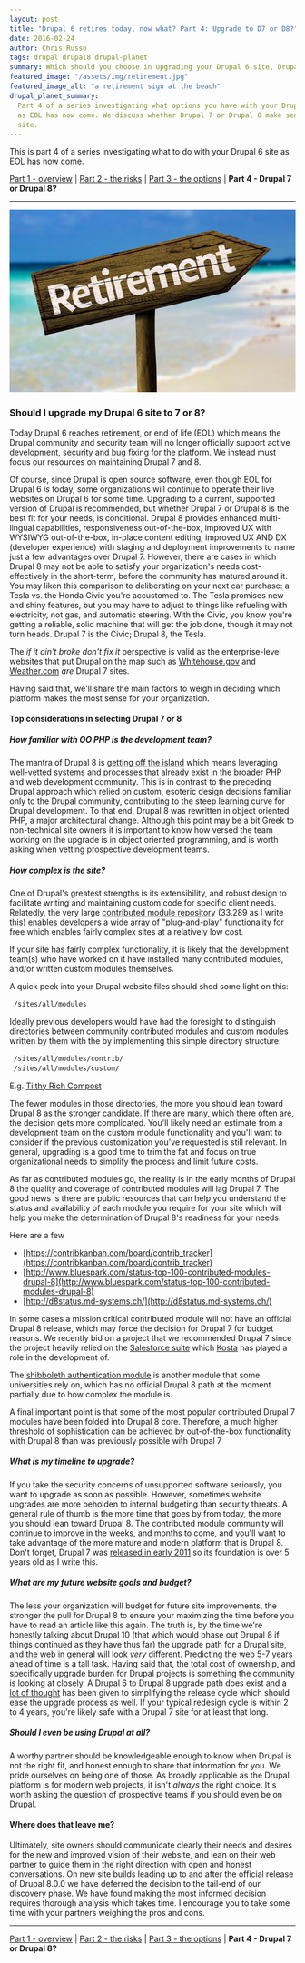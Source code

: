 ```yaml
---
layout: post
title: "Drupal 6 retires today, now what? Part 4: Upgrade to D7 or D8?"
date: 2016-02-24
author: Chris Russo
tags: drupal drupal8 drupal-planet
summary: Which should you choose in upgrading your Drupal 6 site, Drupal 7 or 8?
featured_image: "/assets/img/retirement.jpg"
featured_image_alt: "a retirement sign at the beach"
drupal_planet_summary:
  Part 4 of a series investigating what options you have with your Drupal 6 site
  as EOL has now come. We discuss whether Drupal 7 or Drupal 8 make sense for your
  site.
---
```


This is part 4 of a series investigating what to do with your Drupal 6 site as
EOL has now come.

[Part 1 - overview](/2015/11/24/drupal-6-upgrade.html) \|
[Part 2 - the risks](/2015/12/10/drupal-6-part-2.html) \|
[Part 3 - the options](/2016/01/25/drupal-6-part-3.html)
\| **Part 4 - Drupal 7 or Drupal 8?**

*****

<img src="/assets/img/retirement.jpg" alt="a retirement sign at the beach">

### Should I upgrade my Drupal 6 site to 7 or 8?

Today Drupal 6 reaches retirement, or end of life (EOL) which means the Drupal
community and security team will no longer officially support active development,
security and bug fixing for the platform. We instead must focus our resources on
maintaining Drupal 7 and 8.

Of course, since Drupal is open source software, even though EOL for Drupal 6
_is_ today, some organizations will continue to operate their live websites on
Drupal 6 for some time. Upgrading to a current, supported version of Drupal is
recommended, but whether Drupal 7 or Drupal 8 is the best fit for your needs,
is conditional. Drupal 8 provides enhanced multi-lingual capabilities,
responsiveness out-of-the-box, improved UX with WYSIWYG out-of-the-box, in-place
content editing, improved UX AND DX (developer experience) with staging and
deployment improvements to name just a few advantages over Drupal 7. However,
there are cases in which Drupal 8 may not be able to satisfy your organization's
needs cost-effectively in the short-term, before the community has matured around
it. You may liken this comparison to deliberating on your next car purchase: a
Tesla vs. the Honda Civic you're accustomed to. The Tesla promises
new and shiny features, but you may have to adjust to things like refueling
with electricity, not gas, and automatic steering. With the Civic, you know
you're getting a reliable, solid machine that will get the job done, though
it may not turn heads. Drupal 7 is the Civic; Drupal 8, the Tesla.

The _if it ain't broke don't fix it_ perspective is valid as the enterprise-level
websites that put Drupal on the map such as
[Whitehouse.gov](http://buytaert.net/whitehouse-gov-using-drupal) and
[Weather.com](http://buytaert.net/weather-com-using-drupal) _are_ Drupal 7 sites.

Having said that, we'll share the main factors to weigh in deciding which
platform makes the most sense for your organization.

#### Top considerations in selecting Drupal 7 or 8

##### How familiar with OO PHP is the development team?

The mantra of Drupal 8 is [getting off the island](https://groups.drupal.org/node/140144)
which means leveraging well-vetted systems and processes that already exist in
the broader PHP and web development community. This is in contrast to the preceding
Drupal approach which relied on custom, esoteric design decisions familiar only
to the Drupal community, contributing to the steep learning curve for Drupal development.
To that end, Drupal 8 was rewritten in object oriented PHP, a major architectural
change.  Although this point may be a bit Greek to non-technical site owners it
is important to know how versed the team working on the upgrade is in object
oriented programming, and is worth asking when vetting prospective development teams.

##### How complex is the site?

One of Drupal's greatest strengths is its extensibility, and robust design
to facilitate writing and maintaining custom code for specific client needs.
Relatedly, the very large [contributed module
repository](https://www.drupal.org/project/project_module) (33,289 as I write
this) enables developers a wide array of "plug-and-play" functionality for free
which enables fairly complex sites at a relatively low cost.

If your site has fairly complex functionality, it is likely that the development
team(s) who have worked on it have installed many contributed modules, and/or
written custom modules themselves.

A quick peek into your Drupal website files should shed some light on this:

```bash
 /sites/all/modules
```

Ideally previous developers would have had the foresight to distinguish
directories between community contributed modules and custom modules written by
them with the by implementing this simple directory structure:

```bash
 /sites/all/modules/contrib/
 /sites/all/modules/custom/
```

E.g. [Tilthy Rich Compost](https://github.com/chrisarusso/Tilthy-Rich-Compost-Website/tree/master/drupalroot/sites/all/modules)

The fewer modules in those directories, the more you should lean toward Drupal 8
as the stronger candidate. If there are many, which there often are, the decision
gets more complicated. You'll likely need an estimate from a development team on
the custom module functionality and you'll want to consider if the previous
customization you've requested is still relevant. In general, upgrading is a good
time to trim the fat and focus on true organizational needs to simplify the process
and limit future costs.

As far as contributed modules go, the reality is in the early months of Drupal 8
the quality and coverage of contributed modules will lag Drupal 7. The good news
is there are public resources that can help you understand the status and
availability of each module you require for your site which will help you
make the determination of Drupal 8's readiness for your needs.

Here are a few

 + [https://contribkanban.com/board/contrib_tracker](https://contribkanban.com/board/contrib_tracker)
 + [http://www.bluespark.com/status-top-100-contributed-modules-drupal-8](http://www.bluespark.com/status-top-100-contributed-modules-drupal-8)
 + [http://d8status.md-systems.ch/](http://d8status.md-systems.ch/)

In some cases a mission critical contributed module will not have an official
Drupal 8 release, which may force the decision for Drupal 7 for budget reasons.
We recently bid on a project that we recommended Drupal 7 since the project
heavily relied on the [Salesforce suite](https://www.drupal.org/node/141315/committers?sort=desc&order=Commits)
which [Kosta](/team/kosta-harlan/) has played a role in the development of.

The [shibboleth authentication module](https://www.drupal.org/project/shib_auth)
is another module that some universities rely on, which has no official Drupal 8
path at the moment partially due to how complex the module is.

A final important point is that some of the most popular contributed Drupal 7
modules have been folded into Drupal 8 core. Therefore, a much higher threshold
of sophistication can be achieved by out-of-the-box functionality with Drupal 8
than was previously possible with Drupal 7

##### What is my timeline to upgrade?

If you take the security concerns of unsupported software seriously, you want
to upgrade as soon as possible. However, sometimes website upgrades are more
beholden to internal budgeting than security threats. A general rule of thumb is
the more time that goes by from today, the more you should lean toward Drupal 8.
The contributed module community will continue to improve in the weeks, and
months to come, and you'll want to take advantage of the more mature and modern
platform that is Drupal 8. Don't forget, Drupal 7 was
[released in early 2011](https://www.drupal.org/node/1015392) so its foundation
is over 5 years old as I write this.

##### What are my future website goals and budget?

The less your organization will budget for future site improvements, the stronger
the pull for Drupal 8 to ensure your maximizing the time before you
have to read an article like this again. The truth is, by the time we're honestly
talking about Drupal 10 (that which would phase out Drupal 8 if things continued
as they have thus far) the upgrade path for a Drupal site, and the web in general
will look _very_ different. Predicting the web 5-7 years ahead of time is a tall
task. Having said that, the total cost of ownership, and specifically upgrade
burden for Drupal projects is something the community is looking at closely. A
Drupal 6 to Drupal 8 upgrade path does exist and a [lot of thought](https://www.drupal.org/core/release-cycle-overview)
has been given to simplifying the release cycle which should ease the upgrade
process as well. If your typical redesign cycle is within 2 to 4 years, you're
likely safe with a Drupal 7 site for at least that long.

##### Should I even be using Drupal at all?

A worthy partner should be knowledgeable enough to know when Drupal is not
the right fit, and honest enough to share that information for you. We pride
ourselves on being one of those. As broadly applicable as the Drupal platform
is for modern web projects, it isn't _always_ the right choice. It's worth asking
the question of prospective teams if you should even be on Drupal.

#### Where does that leave me?

Ultimately, site owners should communicate clearly their needs and desires for
the new and improved vision of their website, and lean on their web partner
to guide them in the right direction with open and honest conversations. On new site builds leading up to and after
the official release of Drupal 8.0.0
we have deferred the decision to the tail-end of our discovery phase. We have found
making the most informed decision requires thorough analysis which takes time. I
encourage you to take some time with your partners weighing the pros and cons.

*****

[Part 1 - overview](/2015/11/24/drupal-6-upgrade.html) \|
[Part 2 - the risks](/2015/12/10/drupal-6-part-2.html) \|
[Part 3 - the options](/2016/01/25/drupal-6-part-3.html)
\| **Part 4 - Drupal 7 or Drupal 8?**
